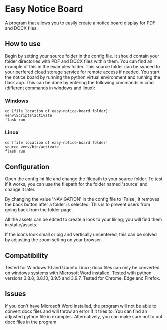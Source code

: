 # Easy Notice Board

A program that allows you to easily create a notice board display for PDF and DOCX files.

## How to use

Begin by setting your source folder in the config file. It should contain your folder directories with PDF and DOCX files within them. You can find an example of this in the examples folder. This source folder can be synced to your perfered cloud storage service for remote access if needed. You start the notice board by running the python virtual environment and running the flask app. This can be done by entering the following commands in cmd (different commands in windows and linux):

### Windows ###
```
cd [file location of easy-notice-board folder]
venv\Scripts\activate
flask run
```

### Linux ###
```
cd [file location of easy-notice-board folder]
source venv/bin/activate
flask run
```

## Configuration

Open the config.ini file and change the filepath to your source folder. To test if it works, you can use the filepath for the folder named 'source' and change it later.

By changing the value 'NAVIGATION' in the config file to 'False', it removes the back button after a folder is selected. This is to prevent users from going back from the folder page.

All the assets can be edited to create a look to your liking; you will find them in static/assets.

If the icons look small or big and vertically uncentered, this can be solved by adjusting the zoom setting on your browser.

## Compatibility

Tested for Windows 10 and Ubuntu Linux; docx files can only be converted on windows systems with Microsoft Word installed.
Tested with python versions 3.8.8, 3.8.10, 3.9.5 and 3.9.7.
Tested for Chrome, Edge and Firefox.

## Issues

If you don't have Microsoft Word installed, the program will not be able to convert docx files and will throw an error if it tries to. You can find an adjusted python file in examples. Alternatively, you can make sure not to put docx files in the program.
